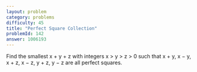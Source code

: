 ```yaml
---
layout: problem
category: problems
difficulty: 45
title: "Perfect Square Collection"
problemId: 142
answer: 1006193
---
```

Find the smallest x + y + z with integers x > y > z > 0 such that x + y, x − y, x + z, x − z, y + z, y − z are all perfect squares.